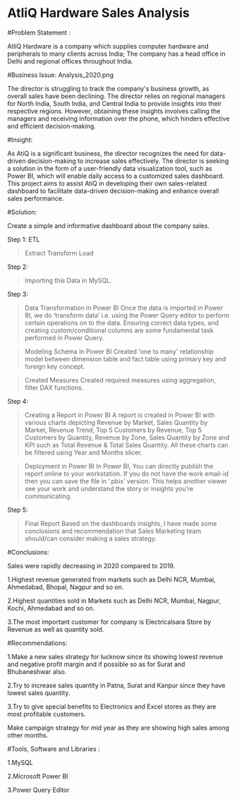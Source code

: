 # AtliQ Hardware Sales Analysis

#Problem Statement :

AtliQ Hardware is a company which supplies computer hardware and peripherals to many clients across India;
The company has a head office in Delhi and regional offices throughout India.

#Business Issue:
Analysis_2020.png

The director is struggling to track the company's business growth, as overall sales have been declining. The director relies on regional managers for North India, South India, and Central India to provide insights into their respective regions. However, obtaining these insights involves calling the managers and receiving information over the phone, which hinders effective and efficient decision-making.

#Insight:

As AtiQ is a significant business, the director recognizes the need for data-driven decision-making to increase sales effectively. The director is seeking a solution in the form of a user-friendly data visualization tool, such as Power BI, which will enable daily access to a customized sales dashboard. This project aims to assist AtiQ in developing their own sales-related dashboard to facilitate data-driven decision-making and enhance overall sales performance.

#Solution:

Create a simple and informative dashboard about the company sales.

Step 1:
ETL 
>Extract
>Transform
>Load

Step 2:
>Importing this Data in MySQL.

Step 3:
>Data Transformation in Power BI
Once the data is imported in Power BI, we do ‘transform data’ i.e. using the Power Query editor to perform certain operations on to the data. Ensuring correct data types, and creating custom/conditional columns are some fundamental task performed in Power Query.

>Modeling Schema in Power BI
Created 'one to many' relationship model between dimension table and fact table using primary key and foreign key concept.

>Created Measures
Created required measures using aggregation, filter DAX functions.

Step 4:
>Creating a Report in Power BI
A report is created in Power BI with various charts depicting Revenue by Market, Sales Quantity by Market, Revenue Trend, Top 5 Customers by Revenue, Top 5 Customers by Quantity, Revenue by Zone, Sales Quantity by Zone and KPI such as Total Revenue & Total Sales Quantity. All these charts can be filtered using Year and Months slicer.

>Deployment in Power BI
In Power BI, You can directly publish the report online to your workstation. If you do not have the work email-id then you can save the file in ‘.pbix’ version. This helps another viewer see your work and understand the story or insights you’re communicating.

Step 5:
>Final Report
Based on the dashboards insights, I have made some conclusions and recommendation that Sales Marketing team should/can consider making a sales strategy.

#Conclusions:

Sales were rapidly decreasing in 2020 compared to 2019.

1.Highest revenue generated from markets such as Delhi NCR, Mumbai, Ahmedabad, Bhopal, Nagpur and so on.

2.Highest quantities sold in Markets such as Delhi NCR, Mumbai, Nagpur, Kochi, Ahmedabad and so on.

3.The most important customer for company is Electricalsara Store by Revenue as well as quantity sold.


#Recommendations:

1.Make a new sales strategy for lucknow since its showing lowest revenue and negative profit margin and if possible so as for Surat and Bhubaneshwar also.

2.Try to increase sales quantity in Patna, Surat and Kanpur since they have lowest sales quantity.

3.Try to give special benefits to Electronics and Excel stores as they are most profitable customers.

Make campaign strategy for mid year as they are showing high sales among other months.

#Tools, Software and Libraries :

1.MySQL

2.Microsoft Power BI

3.Power Query Editor
